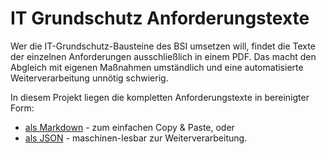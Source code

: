 # IT Grundschutz Anforderungstexte

Wer die IT-Grundschutz-Bausteine des BSI umsetzen will, findet die Texte der einzelnen Anforderungen ausschließlich in einem PDF. Das macht den Abgleich mit eigenen Maßnahmen umständlich und eine automatisierte Weiterverarbeitung unnötig schwierig.

In diesem Projekt liegen die kompletten Anforderungstexte in bereinigter Form:
- [als Markdown](bausteine_2022/_index.md) - zum einfachen Copy & Paste, oder
- [als JSON](bausteine_2022/bausteine.json) - maschinen-lesbar zur Weiterverarbeitung.  
